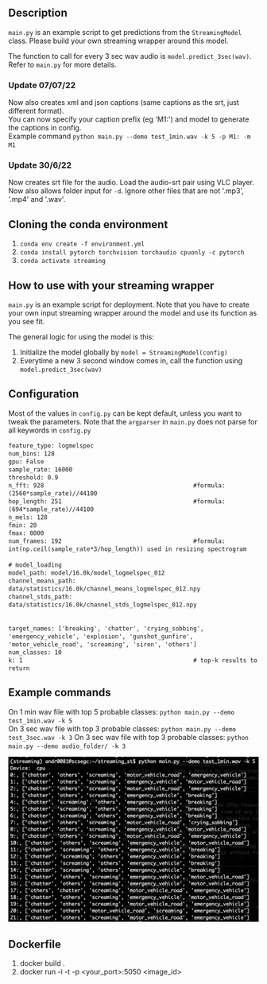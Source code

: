 ## Description
`main.py` is an example script to get predictions from the `StreamingModel` class. Please build your own streaming wrapper around this model.

The function to call for every 3 sec wav audio is `model.predict_3sec(wav)`. Refer to `main.py` for more details.

### Update 07/07/22
Now also creates xml and json captions (same captions as the srt, just different format).   
You can now specify your caption prefix (eg 'M1:') and model to generate the captions in config.   
Example command `python main.py --demo test_1min.wav -k 5 -p M1: -m M1`   

### Update 30/6/22
Now creates srt file for the audio. Load the audio-srt pair using VLC player.   
Now also allows folder input for `-d`. Ignore other files that are not '.mp3', '.mp4' and '.wav'.  

## Cloning the conda environment

1. `conda env create -f environment.yml`  
2. `conda install pytorch torchvision torchaudio cpuonly -c pytorch`  
3. `conda activate streaming`  

## How to use with your streaming wrapper
`main.py` is an example script for deployment. Note that you have to create your own input streaming wrapper around the model and use its function as you see fit.

The general logic for using the model is this:  

1. Initialize the model globally by `model = StreamingModel(config)`
2. Everytime a new 3 second window comes in, call the function using `model.predict_3sec(wav)`

## Configuration
Most of the values in `config.py` can be kept default, unless you want to tweak the parameters. Note that the `argparser` in `main.py` does not parse for all keywords in `config.py`

```
feature_type: logmelspec
num_bins: 128
gpu: False
sample_rate: 16000
threshold: 0.9
n_fft: 928                                          #formula: (2560*sample_rate)//44100
hop_length: 251                                     #formula: (694*sample_rate)//44100
n_mels: 128
fmin: 20
fmax: 8000
num_frames: 192                                     #formula: int(np.ceil(sample_rate*3/hop_length)) used in resizing spectrogram

# model_loading 
model_path: model/16.0k/model_logmelspec_012
channel_means_path: data/statistics/16.0k/channel_means_logmelspec_012.npy
channel_stds_path: data/statistics/16.0k/channel_stds_logmelspec_012.npy


target_names: ['breaking', 'chatter', 'crying_sobbing', 'emergency_vehicle', 'explosion', 'gunshot_gunfire', 'motor_vehicle_road', 'screaming', 'siren', 'others']
num_classes: 10
k: 1                                                # top-k results to return 
```

## Example commands

On 1 min wav file with top 5 probable classes: `python main.py --demo test_1min.wav -k 5`     
On 3 sec wav file with top 3 probable classes: `python main.py --demo test_3sec.wav -k 3`
On 3 sec wav file with top 3 probable classes: `python main.py --demo audio_folder/ -k 3`

![](example_command1.png)


## Dockerfile

1. docker build .
2. docker run -i -t -p <your_port>:5050 <image_id>

